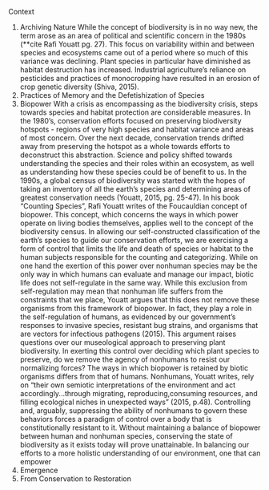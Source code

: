Context

1. Archiving Nature
While the concept of biodiversity is in no way new, the term arose as an area of political and scientific concern in the 1980s (**cite Rafi Youatt pg. 27). This focus on variability within and between species and ecosystems came out of a period where so much of this variance was declining. Plant species in particular have diminished as habitat destruction has increased. Industrial agriculture’s reliance on pesticides and practices of monocropping have resulted in an erosion of crop genetic diversity (Shiva, 2015). 
2. Practices of Memory and the Defetishization of Species
3. Biopower
	With a crisis as encompassing as the biodiversity crisis, steps towards species and habitat protection are considerable measures. In the 1980’s, conservation efforts focused on preserving biodiversity hotspots - regions of very high species and habitat variance and areas of most concern. Over the next decade, conservation trends drifted away from preserving the hotspot as a whole towards efforts to deconstruct this abstraction. Science and policy shifted towards understanding the species and their roles within an ecosystem, as well as understanding how these species could be of benefit to us. In the 1990s, a global census of biodiversity was started with the hopes of taking an inventory of all the earth’s species and determining areas of greatest conservation needs (Youatt, 2015, pg. 25-47). 
	In his book “Counting Species”, Rafi Youatt writes of the Foucauldian concept of biopower. This concept, which concerns the ways in which power operate on living bodies themselves, applies well to the concept of the biodiversity census. In allowing our self-constructed classification of the earth’s species to guide our conservation efforts, we are exercising a form of control that limits the life and death of species or habitat to the human subjects responsible for the counting and categorizing. While on one hand the exertion of this power over nonhuman species may be the only way in which humans can evaluate and manage our impact, biotic life does not self-regulate in the same way. While this exclusion from self-regulation may mean that nonhuman life suffers from the constraints that we place, Youatt argues that this does not remove these organisms from this framework of biopower. In fact, they play a role in the self-regulation of humans, as evidenced by our government’s responses to invasive species, resistant bug strains, and organisms that are vectors for infectious pathogens (2015). 
This argument raises questions over our museological approach to preserving plant biodiversity. In exerting this control over deciding which plant species to preserve, do we remove the agency of nonhumans to resist our normalizing forces? The ways in which biopower is retained by biotic organisms differs from that of humans. Nonhumans, Youatt writes, rely on “their own semiotic interpretations of the environment and act accordingly...through migrating, reproducing,consuming resources, and filling ecological niches in unexpected ways” (2015, p.48). Controlling and, arguably, suppressing the ability of nonhumans to govern these behaviors forces a paradigm of control over a body that is constitutionally resistant to it. Without maintaining a balance of biopower between human and nonhuman species, conserving the state of biodiversity as it exists today will prove unattainable. In balancing our efforts to a more holistic understanding of our environment, one that can empower
4. Emergence
5. From Conservation to Restoration
